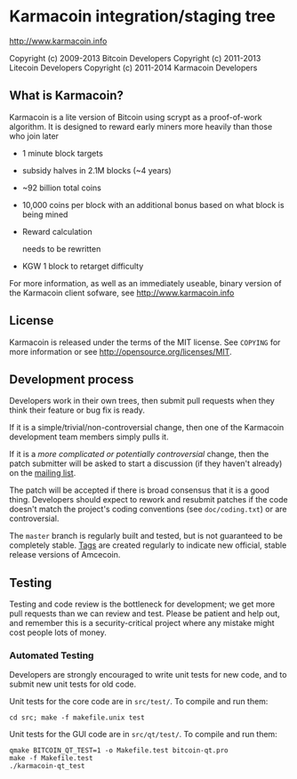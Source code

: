 Karmacoin integration/staging tree
================================

http://www.karmacoin.info

Copyright (c) 2009-2013 Bitcoin Developers
Copyright (c) 2011-2013 Litecoin Developers
Copyright (c) 2011-2014 Karmacoin Developers

What is Karmacoin?
----------------

Karmacoin is a lite version of Bitcoin using scrypt as a proof-of-work algorithm.  It is designed to reward early miners more heavily than those who join later

 - 1 minute block targets

 - subsidy halves in 2.1M blocks (~4 years)

 - ~92 billion total coins

 - 10,000 coins per block with an additional bonus based on what block is being mined

 - Reward calculation
      
   needs to be rewritten

 - KGW 1 block to retarget difficulty

For more information, as well as an immediately useable, binary version of
the Karmacoin client sofware, see http://www.karmacoin.info


License
-------

Karmacoin is released under the terms of the MIT license. See `COPYING` for more
information or see http://opensource.org/licenses/MIT.

Development process
-------------------

Developers work in their own trees, then submit pull requests when they think
their feature or bug fix is ready.

If it is a simple/trivial/non-controversial change, then one of the Karmacoin
development team members simply pulls it.

If it is a *more complicated or potentially controversial* change, then the patch
submitter will be asked to start a discussion (if they haven't already) on the
[mailing list](http://sourceforge.net/mailarchive/forum.php?forum_name=bitcoin-development).

The patch will be accepted if there is broad consensus that it is a good thing.
Developers should expect to rework and resubmit patches if the code doesn't
match the project's coding conventions (see `doc/coding.txt`) or are
controversial.

The `master` branch is regularly built and tested, but is not guaranteed to be
completely stable. [Tags](https://github.com/bitcoin/bitcoin/tags) are created
regularly to indicate new official, stable release versions of Amcecoin.

Testing
-------

Testing and code review is the bottleneck for development; we get more pull
requests than we can review and test. Please be patient and help out, and
remember this is a security-critical project where any mistake might cost people
lots of money.

### Automated Testing

Developers are strongly encouraged to write unit tests for new code, and to
submit new unit tests for old code.

Unit tests for the core code are in `src/test/`. To compile and run them:

    cd src; make -f makefile.unix test

Unit tests for the GUI code are in `src/qt/test/`. To compile and run them:

    qmake BITCOIN_QT_TEST=1 -o Makefile.test bitcoin-qt.pro
    make -f Makefile.test
    ./karmacoin-qt_test

